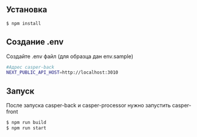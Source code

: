## Установка

```bash
$ npm install
```

## Создание .env
Создайте .env файл (для образца дан env.sample)

```bash
#Адрес casper-back
NEXT_PUBLIC_API_HOST=http://localhost:3010
```

## Запуск

После запуска casper-back и casper-processor нужно запустить casper-front

```bash
$ npm run build
$ npm run start
```